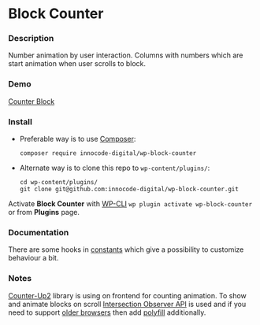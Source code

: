 # Block Counter

### Description

Number animation by user interaction. Columns with numbers which are start animation 
when user scrolls to block.

### Demo

[Counter Block](https://blocks.innocode.digital/counter-block/)

### Install

- Preferable way is to use [Composer](https://getcomposer.org/):

    ````
    composer require innocode-digital/wp-block-counter
    ````

- Alternate way is to clone this repo to `wp-content/plugins/`:

    ````
    cd wp-content/plugins/
    git clone git@github.com:innocode-digital/wp-block-counter.git
    ````

Activate **Block Counter** with [WP-CLI](https://make.wordpress.org/cli/handbook/)
`wp plugin activate wp-block-counter` or from **Plugins** page.

### Documentation

There are some hooks in [constants](./src/constants.js) which give a possibility to
customize behaviour a bit.

### Notes

[Counter-Up2](https://github.com/bfintal/Counter-Up2) library is using on frontend for
counting animation. To show and animate blocks on scroll
[Intersection Observer API](https://developer.mozilla.org/en-US/docs/Web/API/Intersection_Observer_API)
is used and if you need to support [older browsers](https://caniuse.com/?search=Intersection%20Observer)
then add [polyfill](https://www.npmjs.com/package/intersection-observer) additionally.
